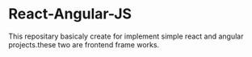 # React-Angular-JS

This repositary basicaly create for implement simple react and angular projects.these two are frontend frame works.
